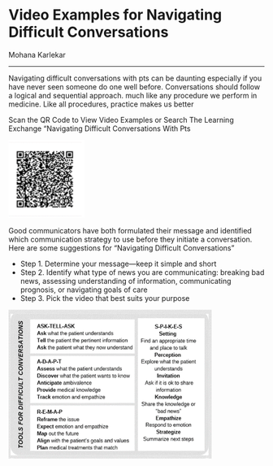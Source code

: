 # Video Examples for Navigating Difficult Conversations

Mohana Karlekar

---

Navigating difficult conversations with pts can be daunting especially if you have never seen someone do one well before.  Conversations should follow a logical and sequential approach. much like any procedure we perform in medicine.  Like all procedures, practice makes us better

Scan the QR Code to View Video Examples or Search The Learning Exchange “Navigating Difficult Conversations With Pts

<img src="../images/qr-code-difficult-convo.png" alt="QR code for difficult conversations video" width="150"/>

Good communicators have both formulated their message and identified which communication strategy to use before they initiate a conversation.
Here are some suggestions for “Navigating Difficult Conversations”
- Step 1. Determine your message—keep it simple and short
- Step 2. Identify what type of news you are communicating: breaking bad news, assessing understanding of information, communicating prognosis, or navigating goals of care
- Step 3. Pick the video that best suits your purpose  

<img src="../images/spikes-setting.png" alt="SPIKE framework for difficult conversations" width="400"/>
